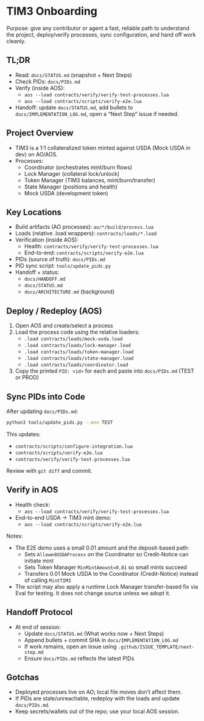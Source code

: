 # TIM3 Onboarding

Purpose: give any contributor or agent a fast, reliable path to understand the project, deploy/verify processes, sync configuration, and hand off work cleanly.

## TL;DR

- Read: `docs/STATUS.md` (snapshot + Next Steps)
- Check PIDs: `docs/PIDs.md`
- Verify (inside AOS):
  - `aos --load contracts/verify/verify-test-processes.lua`
  - `aos --load contracts/scripts/verify-e2e.lua`
- Handoff: update `docs/STATUS.md`, add bullets to `docs/IMPLEMENTATION_LOG.md`, open a “Next Step” issue if needed.

## Project Overview

- TIM3 is a 1:1 collateralized token minted against USDA (Mock USDA in dev) on AO/AOS.
- Processes:
  - Coordinator (orchestrates mint/burn flows)
  - Lock Manager (collateral lock/unlock)
  - Token Manager (TIM3 balances, mint/burn/transfer)
  - State Manager (positions and health)
  - Mock USDA (development token)

## Key Locations

- Build artifacts (AO processes): `ao/*/build/process.lua`
- Loads (relative .load wrappers): `contracts/loads/*.load`
- Verification (inside AOS):
  - Health: `contracts/verify/verify-test-processes.lua`
  - End-to-end: `contracts/scripts/verify-e2e.lua`
- PIDs (source of truth): `docs/PIDs.md`
- PID sync script: `tools/update_pids.py`
- Handoff + status:
  - `docs/HANDOFF.md`
  - `docs/STATUS.md`
  - `docs/ARCHITECTURE.md` (background)

## Deploy / Redeploy (AOS)

1) Open AOS and create/select a process
2) Load the process code using the relative loaders:
   - `.load contracts/loads/mock-usda.load`
   - `.load contracts/loads/lock-manager.load`
   - `.load contracts/loads/token-manager.load`
   - `.load contracts/loads/state-manager.load`
   - `.load contracts/loads/coordinator.load`
3) Copy the printed `PID: <id>` for each and paste into `docs/PIDs.md` (TEST or PROD)

## Sync PIDs into Code

After updating `docs/PIDs.md`:

```bash
python3 tools/update_pids.py --env TEST
```

This updates:
- `contracts/scripts/configure-integration.lua`
- `contracts/scripts/verify-e2e.lua`
- `contracts/verify/verify-test-processes.lua`

Review with `git diff` and commit.

## Verify in AOS

- Health check:
  - `aos --load contracts/verify/verify-test-processes.lua`
- End-to-end USDA → TIM3 mint demo:
  - `aos --load contracts/scripts/verify-e2e.lua`

 Notes:
 - The E2E demo uses a small 0.01 amount and the deposit-based path:
   - Sets `AllowedUSDAProcess` on the Coordinator so Credit-Notice can initiate mint
   - Sets Token Manager `MinMintAmount=0.01` so small mints succeed
   - Transfers 0.01 Mock USDA to the Coordinator (Credit-Notice) instead of calling `MintTIM3`
 - The script may also apply a runtime Lock Manager transfer-based fix via Eval for testing. It does not change source unless we adopt it.

## Handoff Protocol

- At end of session:
  - Update `docs/STATUS.md` (What works now + Next Steps)
  - Append bullets + commit SHA in `docs/IMPLEMENTATION_LOG.md`
  - If work remains, open an issue using `.github/ISSUE_TEMPLATE/next-step.md`
  - Ensure `docs/PIDs.md` reflects the latest PIDs

## Gotchas

- Deployed processes live on AO; local file moves don’t affect them.
- If PIDs are stale/unreachable, redeploy with the loads and update `docs/PIDs.md`.
- Keep secrets/wallets out of the repo; use your local AOS session.
